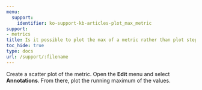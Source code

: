 ```yaml
---
menu:
  support:
    identifier: ko-support-kb-articles-plot_max_metric
support:
- metrics
title: Is it possible to plot the max of a metric rather than plot step by step?
toc_hide: true
type: docs
url: /support/:filename
---
```


Create a scatter plot of the metric. Open the **Edit** menu and select **Annotations**. From there, plot the running maximum of the values.